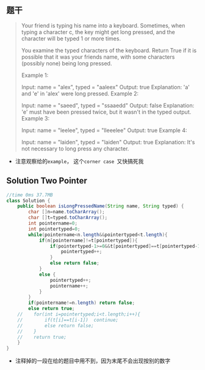 ## 题干

> Your friend is typing his name into a keyboard.  Sometimes, when typing a character c, the key might get long pressed, and the character will be typed 1 or more times.
>
> You examine the typed characters of the keyboard.  Return True if it is possible that it was your friends name, with some characters (possibly none) being long pressed.
>
>  
>
> Example 1:
>
> Input: name = "alex", typed = "aaleex"
> Output: true
> Explanation: 'a' and 'e' in 'alex' were long pressed.
> Example 2:
>
> Input: name = "saeed", typed = "ssaaedd"
> Output: false
> Explanation: 'e' must have been pressed twice, but it wasn't in the typed output.
> Example 3:
>
> Input: name = "leelee", typed = "lleeelee"
> Output: true
> Example 4:
>
> Input: name = "laiden", typed = "laiden"
> Output: true
> Explanation: It's not necessary to long press any character.

* 注意观察给的``example``， 这个```corner case ```又快搞死我

## Solution Two Pointer

```java
//time 0ms 37.7MB
class Solution {
    public boolean isLongPressedName(String name, String typed) {
        char []n=name.toCharArray();
        char []t=typed.toCharArray();
        int pointername=0;
        int pointertyped=0;
        while(pointername<n.length&&pointertyped<t.length){
            if(n[pointername]!=t[pointertyped]){
                if(pointertyped-1>=0&&t[pointertyped]==t[pointertyped-1]){
                    pointertyped++;
                }
                else return false;
            }
            else {
                pointertyped++;
                pointername++;
            }
        }
        if(pointername!=n.length) return false;
        else return true;
    //    for(int i=pointertyped;i<t.length;i++){
    //        if(t[i]==t[i-1])  continue;
    //        else return false;
    //    }
    //    return true;
    }
}
```

* 注释掉的一段在给的题目中用不到，因为末尾不会出现按别的数字